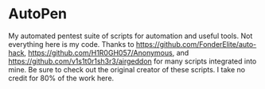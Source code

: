 # AutoPen
My automated pentest suite of scripts for automation and useful tools. Not everything here is my code. Thanks to https://github.com/FonderElite/auto-hack, https://github.com/H1R0GH057/Anonymous, and https://github.com/v1s1t0r1sh3r3/airgeddon for many scripts integrated into mine. Be sure to check out the original creator of these scripts. I take no credit for 80% of the work here.